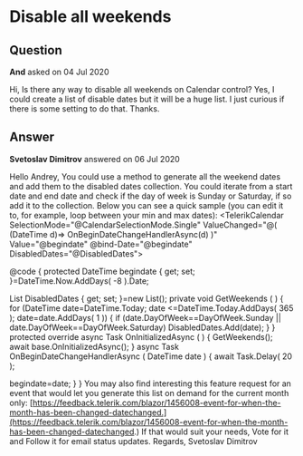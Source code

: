 # Disable all weekends

## Question

**And** asked on 04 Jul 2020

Hi, Is there any way to disable all weekends on Calendar control? Yes, I could create a list of disable dates but it will be a huge list. I just curious if there is some setting to do that. Thanks.

## Answer

**Svetoslav Dimitrov** answered on 06 Jul 2020

Hello Andrey, You could use a method to generate all the weekend dates and add them to the disabled dates collection. You could iterate from a start date and end date and check if the day of week is Sunday or Saturday, if so add it to the collection. Below you can see a quick sample (you can edit it to, for example, loop between your min and max dates): <TelerikCalendar SelectionMode="@CalendarSelectionMode.Single" ValueChanged="@( (DateTime d)=> OnBeginDateChangeHandlerAsync(d) )" Value="@begindate" @bind-Date="@begindate" DisabledDates="@DisabledDates">
</TelerikCalendar>

@code { protected DateTime begindate { get; set; }=DateTime.Now.AddDays( -8 ).Date;

List<DateTime> DisabledDates { get; set; }=new List<DateTime>(); private void GetWeekends ( ) { for (DateTime date=DateTime.Today; date <=DateTime.Today.AddDays( 365 ); date=date.AddDays( 1 ))
{ if (date.DayOfWeek==DayOfWeek.Sunday || date.DayOfWeek==DayOfWeek.Saturday)
DisabledDates.Add(date);
}
} protected override async Task OnInitializedAsync ( ) {
GetWeekends(); await base.OnInitializedAsync();
} async Task OnBeginDateChangeHandlerAsync ( DateTime date ) { await Task.Delay( 20 );

begindate=date;
}
} You may also find interesting this feature request for an event that would let you generate this list on demand for the current month only: [https://feedback.telerik.com/blazor/1456008-event-for-when-the-month-has-been-changed-datechanged.](https://feedback.telerik.com/blazor/1456008-event-for-when-the-month-has-been-changed-datechanged.) If that would suit your needs, Vote for it and Follow it for email status updates. Regards, Svetoslav Dimitrov
